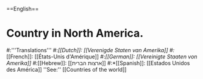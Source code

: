 ==English==

# Country in North America.
#:'''Translations'''
#:*[[Dutch]]: [[Verenigde Staten van Amerika]]
#:*[[French]]: [[États-Unis d'Amérique]]
#:*[[German]]: [[Vereinigte Staaten von Amerika]]
#:*[[Hebrew]]: [[ארצות הברית]]
#:*[[Spanish]]: [[Estados Unidos des América]]
''See:'' [[Countries of the world]]